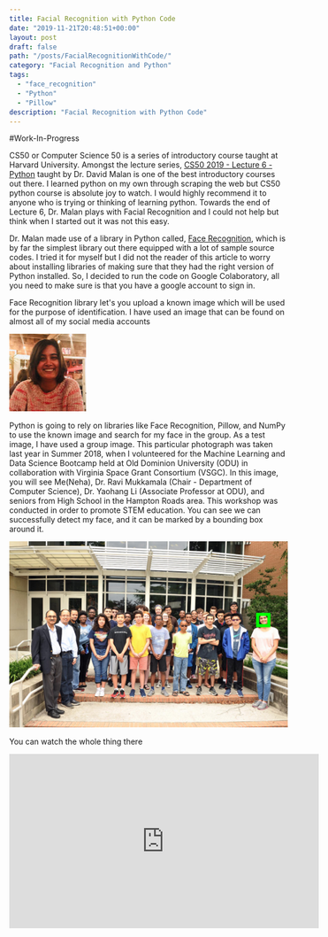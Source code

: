 ```yaml
---
title: Facial Recognition with Python Code
date: "2019-11-21T20:48:51+00:00"
layout: post
draft: false
path: "/posts/FacialRecognitionWithCode/"
category: "Facial Recognition and Python"
tags:
  - "face_recognition"
  - "Python"
  - "Pillow"
description: "Facial Recognition with Python Code"
---
```


#Work-In-Progress

CS50 or Computer Science 50 is a series of introductory course taught at Harvard University. Amongst the lecture series,  [CS50 2019 - Lecture 6 - Python](https://www.youtube.com/watch?v=fL308_-Kbt0) taught by Dr. David Malan is one of the best introductory courses out there. I learned python on my own through scraping the web but CS50 python course is absolute joy to watch. I would highly recommend it to anyone who is trying or thinking of learning python. Towards the end of Lecture 6, Dr. Malan plays with Facial Recognition and I could not help but think when I started out it was not this easy.

Dr. Malan made use of a library in Python called, [Face Recognition](https://pypi.org/project/face_recognition/), which is by far the simplest library out there equipped with a lot
of sample source codes. I tried it for myself but I did not the reader of this article to worry about installing libraries of making sure that they had the right version of Python installed.
So, I decided to run the code on Google Colaboratory, all you need to make sure is that you have a google account to sign in.

Face Recognition library let's you upload a known image which will be used for the purpose of identification. I have used an image that can be found on almost all of my social media accounts

![Profile Picture](./profile.jpg)

Python is going to rely on libraries like Face Recognition, Pillow, and NumPy to use the known image and search for my face in the group. As a test image, I have used a group image. This particular photograph was taken last year in Summer 2018, when I volunteered for the Machine Learning and Data Science Bootcamp held at Old Dominion University (ODU) in collaboration with Virginia Space Grant Consortium (VSGC). In this image, you will see Me(Neha), Dr. Ravi Mukkamala (Chair - Department of Computer Science), Dr. Yaohang Li (Associate Professor at ODU), and seniors from High School in the Hampton Roads area. This workshop was conducted in order to promote STEM education. You can see we can successfully detect my face, and it can be marked by a bounding box around it.

![Group Picture](./result.jpg)

You can watch the whole thing there

<iframe width="560" height="315" src="https://www.youtube.com/embed/fL308_-Kbt0" frameborder="0" allow="accelerometer; autoplay; encrypted-media; gyroscope; picture-in-picture" allowfullscreen></iframe>
